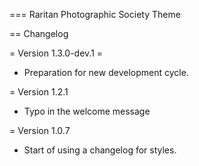 === Raritan Photographic Society Theme

== Changelog

= Version 1.3.0-dev.1 =
* Preparation for new development cycle.

= Version 1.2.1
* Typo in the welcome message

= Version 1.0.7
* Start of using a changelog for styles.

